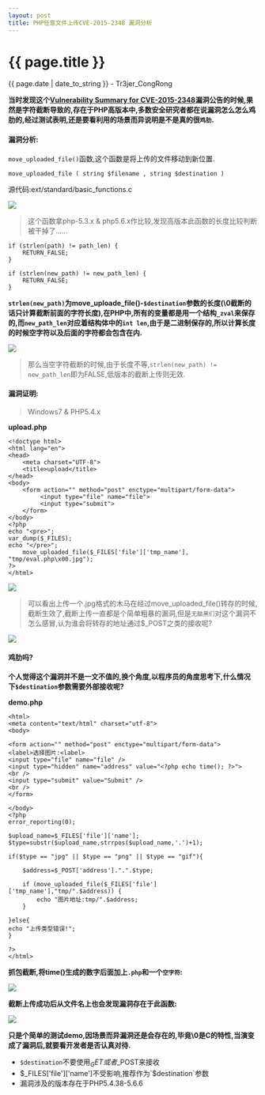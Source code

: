 ```yaml
---
layout: post
title: PHP任意文件上传CVE-2015-2348 漏洞分析
---
```


{{ page.title }}
================
<p class="date">{{ page.date | date_to_string }} - Tr3jer_CongRong</p>

**当时发现这个<a target="_blank" href="https://web.nvd.nist.gov/view/vuln/detail?vulnId=CVE-2015-2348">Vulnerability Summary for CVE-2015-2348</a>漏洞公告的时候,果然是字符截断导致的,存在于PHP高版本中,多数安全研究者都在说漏洞怎么怎么鸡肋的,经过测试表明,还是要看利用的场景而异说明是不是真的很`鸡肋`.**

#### 漏洞分析:
`move_uploaded_file()`函数,这个函数是将上传的文件移动到新位置.

	move_uploaded_file ( string $filename , string $destination )

源代码:ext/standard/basic_functions.c

<img src="http://7xiw31.com1.z0.glb.clouddn.com/43t45ge.png">

> 这个函数拿php-5.3.x & php5.6.x作比较,发现高版本此函数的长度比较判断被干掉了......

	if (strlen(path) != path_len) {
		RETURN_FALSE;
	}
	
	if (strlen(new_path) != new_path_len) {
		RETURN_FALSE;
	}
	
**`strlen(new_path)`为move_uploade_file()-`$destination`参数的长度(\0截断的话只计算截断前面的字符长度),在PHP中,所有的变量都是用一个结构`_zval`来保存的,而`new_path_len`对应着结构体中的`int len`,由于是二进制保存的,所以计算长度的时候空字符以及后面的字符都会包含在内.**

<img src="http://7xiw31.com1.z0.glb.clouddn.com/3wyesd78iyu.png">

>那么当空字符截断的时候,由于长度不等,`strlen(new_path) != new_path_len`即为FALSE,低版本的截断上传则无效.

#### 漏洞证明:
>Windows7 & PHP5.4.x

**upload.php**

	<!doctype html>
	<html lang="en">
	<head>
		<meta charset="UTF-8">
		<title>upload</title>
	</head>
	<body>
		<form action="" method="post" enctype="multipart/form-data">
			 <input type="file" name="file">
			 <input type="submit">
		</form>
	</body>
	<?php 
	echo "<pre>";
	var_dump($_FILES);
	echo "</pre>";
		move_uploaded_file($_FILES['file']['tmp_name'], "tmp/eval.php\x00.jpg");
	?>
	</html>

<img src="http://7xiw31.com1.z0.glb.clouddn.com/3wref.png">

>可以看出上传一个.jpg格式的木马在经过move_uploaded_file()转存的时候,截断生效了,截断上传一直都是个简单粗暴的漏洞,但是`无脑黑们`对这个漏洞不怎么感冒,认为谁会将转存的地址通过$_POST之类的接收呢?

<img src="http://7xiw31.com1.z0.glb.clouddn.com/2qwasf.png">

#### 鸡肋吗?

**个人觉得这个漏洞并不是一文不值的,换个角度,以程序员的角度思考下,什么情况下`$destination`参数需要外部接收呢?**

**demo.php**

	<html>
	<meta content="text/html" charset="utf-8">
	<body>
	
	<form action="" method="post" enctype="multipart/form-data">
	<label>选择图片:<label>
	<input type="file" name="file" />
	<input type="hidden" name="address" value="<?php echo time(); ?>">
	<br />
	<input type="submit" value="Submit" />
	<br />
	</form>
	
	</body>
	<?php
	error_reporting(0);
	
	$upload_name=$_FILES['file']['name'];
	$type=substr($upload_name,strrpos($upload_name,'.')+1);
	
	if($type == "jpg" || $type == "png" || $type == "gif"){
	
		$address=$_POST['address'].".".$type;
	
		if (move_uploaded_file($_FILES['file']['tmp_name'],"tmp/".$address)) {
			echo "图片地址:tmp/".$address;
		}
		
	}else{
	echo "上传类型错误!";
	}
	
	?>
	</html>

**抓包截断,将time()生成的数字后面加上`.php`和一个`空字符`:**

<img src="http://7xiw31.com1.z0.glb.clouddn.com/3regrfd.PNG">

**截断上传成功后从文件名上也会发现漏洞存在于此函数:**

<img src="http://7xiw31.com1.z0.glb.clouddn.com/w23sdf.PNG">

**只是个简单的测试demo,因场景而异漏洞还是会存在的,毕竟\0是C的特性,当演变成了漏洞后,就要看开发者是否认真对待.**

* `$destination`不要使用$_GET或者$_POST来接收
* $_FILES['file']['name']不受影响,推荐作为`$destination`参数
* 漏洞涉及的版本存在于PHP5.4.38-5.6.6
